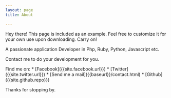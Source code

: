 ```yaml
---
layout: page
title: About

---
```


<p class="message">
  Hey there! This page is included as an example. Feel free to customize it for your own use upon downloading. Carry on!
</p>

A passionate application Developer in Php, Ruby, Python, Javascript etc.

<p>
Contact me to do your development for you.
</p>
Find me on:
* [Facebook]({{site.facebook.url}})
* [Twitter]({{site.twitter.url}})
* [Send me a mail]({{baseurl}}/contact.html)
* [Github]({{site.github.repo}})


Thanks for stopping by.
